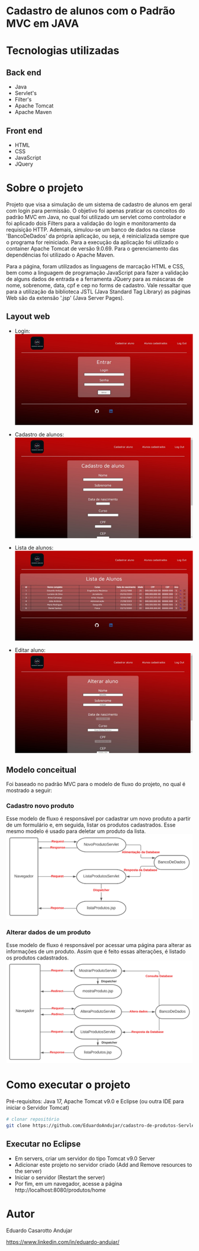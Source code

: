 # Cadastro de alunos com o Padrão MVC em JAVA

# Tecnologias utilizadas
## Back end
- Java
- Servlet's
- Filter's
- Apache Tomcat
- Apache Maven
## Front end
- HTML
- CSS
- JavaScript
- JQuery

# Sobre o projeto

Projeto que visa a simulação de um sistema de cadastro de alunos em geral com login para permissão. O objetivo foi apenas praticar os conceitos do padrão MVC em Java, no qual foi utilizado um servlet como controlador e foi aplicado dois Filters para a validação do login e monitoramento da requisição HTTP. Ademais, simulou-se um banco de dados na classe 'BancoDeDados' da própria aplicação, ou seja, é reinicializada sempre que o programa for reiniciado. Para a execução da aplicação foi utilizado o container Apache Tomcat de versão 9.0.69. Para o gerenciamento das dependências foi utilizado o Apache Maven.

Para a página, foram utilizados as linguagens de marcação HTML e CSS, bem como a linguagem de programação JavaScript para fazer a validação de alguns dados de entrada e a ferramenta JQuery para as máscaras de nome, sobrenome, data, cpf e cep no forms de cadastro. Vale ressaltar que para a utilização da biblioteca JSTL (Java Standard Tag Library) as páginas Web são da extensão '.jsp' (Java Server Pages).

## Layout web

- Login:
![Web 1](https://github.com/EduardoAndujar/assets/blob/main/cadastro-alunos-MVC-1.jpg)

- Cadastro de alunos:
![Web 2](https://github.com/EduardoAndujar/assets/blob/main/cadastro-alunos-MVC-2.jpg)

- Lista de alunos:
![Web 3](https://github.com/EduardoAndujar/assets/blob/main/cadastro-alunos-MVC-3.jpg)

- Editar aluno:
![Web 4](https://github.com/EduardoAndujar/assets/blob/main/cadastro-alunos-MVC-4.jpg)

## Modelo conceitual
Foi baseado no padrão MVC para o modelo de fluxo do projeto, no qual é mostrado a seguir:

### Cadastro novo produto
Esse modelo de fluxo é responsável por cadastrar um novo produto a partir de um formulário e, em seguida, listar os produtos cadastrados. Esse mesmo modelo é usado para deletar um produto da lista.
![Diagrama 1](https://github.com/EduardoAndujar/assets/blob/main/DiagramaSverlet1.svg)

### Alterar dados de um produto
Esse modelo de fluxo é responsável por acessar uma página para alterar as informações de um produto. Assim que é feito essas alterações, é listado os produtos cadastrados.
![Diagrama 2](https://github.com/EduardoAndujar/assets/blob/main/DiagramaServlet2.svg)

# Como executar o projeto

Pré-requisitos: Java 17, Apache Tomcat v9.0 e Eclipse (ou outra IDE para iniciar o Servidor Tomcat)

```bash
# clonar repositório
git clone https://github.com/EduardoAndujar/cadastro-de-produtos-Servlet.git
```

## Executar no Eclipse
- Em servers, criar um servidor do tipo Tomcat v9.0 Server
- Adicionar este projeto no servidor criado (Add and Remove resources to the server)
- Iniciar o servidor (Restart the server)
- Por fim, em um navegador, acesse a página http://localhost:8080/produtos/home

# Autor

Eduardo Casarotto Andujar

https://www.linkedin.com/in/eduardo-andujar/

